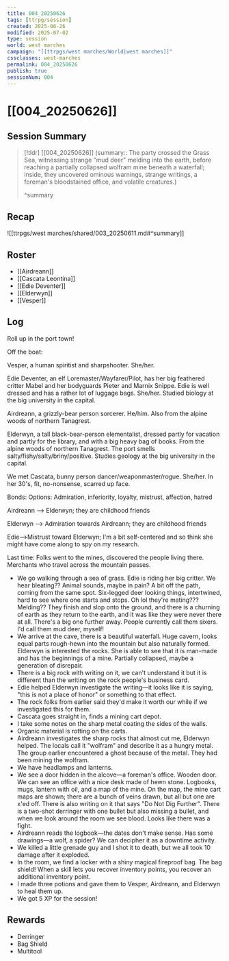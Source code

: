 ```yaml
---
title: 004_20250626
tags: [ttrpg/session]
created: 2025-06-26
modified: 2025-07-02
type: session
world: west marches
campaign: "[[ttrpgs/west marches/World|west marches]]"
cssclasses: west-marches
permalink: 004_20250626
publish: true
sessionNum: 004
---
```


# [[004_20250626]]

## Session Summary

> [!tldr] [[004_20250626]]
> (summary:: The party crossed the Grass Sea, witnessing strange "mud deer" melding into the earth, before reaching a partially collapsed wolfram mine beneath a waterfall; inside, they uncovered ominous warnings, strange writings, a foreman's bloodstained office, and volatile creatures.)
>
> ^summary

## Recap

![[ttrpgs/west marches/shared/003_20250611.md#^summary]]

## Roster

- [[Airdreann]]
- [[Cascata Leontina]]
- [[Edie Deventer]]
- [[Elderwyn]]
- [[Vesper]]

## Log

Roll up in the port town!

Off the boat:

Vesper, a human spiritist and sharpshooter. She/her.

Edie Deventer, an elf Loremaster/Wayfarer/Pilot, has her big feathered critter Mabel and her bodyguards Pieter and Marnix Snippe. Edie is well dressed and has a rather lot of luggage bags. She/her. Studied biology at the big university in the capital.

Airdreann, a grizzly-bear person sorcerer. He/him. Also from the alpine woods of northern Tanagrest.

Elderwyn, a tall black-bear-person elementalist, dressed partly for vacation and partly for the library, and with a big heavy bag of books. From the alpine woods of northern Tanagrest. The port smells salty/fishy/salty/briny/positive. Studies geology at the big university in the capital.

We met Cascata, bunny person dancer/weaponmaster/rogue. She/her. In her 30's, fit, no-nonsense, scarred up face.

Bonds:
Options: Admiration, inferiority, loyalty, mistrust, affection, hatred

Airdreann —> Elderwyn; they are childhood friends

Elderwyn —> Admiration towards Airdreann; they are childhood friends

Edie—>Mistrust toward Elderwyn; I'm a bit self-centered and so think she might have come along to spy on my research.

Last time: Folks went to the mines, discovered the people living there. Merchants who travel across the mountain passes.

- We go walking through a sea of grass. Edie is riding her big critter. We hear bleating?? Animal sounds, maybe in pain? A bit off the path, coming from the same spot. Six-legged deer looking things, intertwined, hard to see where one starts and stops. Oh lol they're mating??? Melding?? They finish and slop onto the ground, and there is a churning of earth as they return to the earth, and it was like they were never there at all. There's a big one further away. People currently call them sixers. I'd call them mud deer, myself!
- We arrive at the cave, there is a beautiful waterfall. Huge cavern, looks equal parts rough-hewn into the mountain but also naturally formed. Elderwyn is interested the rocks. She is able to see that it is man-made and has the beginnings of a mine. Partially collapsed, maybe a generation of disrepair.
- There is a big rock with writing on it, we can't understand it but it is different than the writing on the rock people's business card.
- Edie helped Elderwyn investigate the writing—it looks like it is saying, "this is not a place of honor" or something to that effect.
- The rock folks from earlier said they'd make it worth our while if we investigated this for them.
- Cascata goes straight in, finds a mining cart depot.
- I take some notes on the sharp metal coating the sides of the walls.
- Organic material is rotting on the carts.
- Airdreann investigates the sharp rocks that almost cut me, Elderwyn helped. The locals call it "wolfram" and describe it as a hungry metal. The group earlier encountered a ghost because of the metal. They had been mining the wolfram.
- We have headlamps and lanterns.
- We see a door hidden in the alcove—a foreman's office. Wooden door. We can see an office with a nice desk made of hewn stone. Logbooks, mugs, lantern with oil, and a map of the mine. On the map, the mine cart maps are shown; there are a bunch of veins drawn, but all but one are x'ed off. There is also writing on it that says "Do Not Dig Further". There is a two-shot derringer with one bullet but also missing a bullet, and when we look around the room we see blood. Looks like there was a fight.
- Airdreann reads the logbook—the dates don't make sense. Has some drawings—a wolf, a spider? We can decipher it as a downtime activity.
- We killed a little grenade guy and I shot it to death, but we all took 10 damage after it exploded.
- In the room, we find a locker with a shiny magical fireproof bag. The bag shield! When a skill lets you recover inventory points, you recover an additional inventory point.
- I made three potions and gave them to Vesper, Airdreann, and Elderwyn to heal them up.
- We got 5 XP for the session!

## Rewards

- Derringer
- Bag Shield
- Multitool
